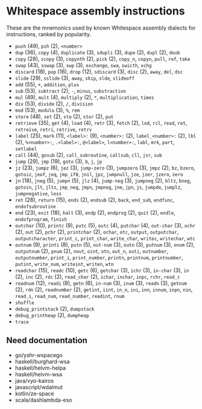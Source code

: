 # Whitespace assembly instructions

<!-- Generated by tools/generate_assembly.jq; DO NOT EDIT. -->

These are the mnemonics used by known Whitespace assembly dialects for
instructions, ranked by popularity.

- `push` (49), `psh` (2), `<number>`
- `dup` (36), `copy` (4), `duplicate` (3), `sdupli` (3), `dupe` (2), `dupl` (2), `doub`
- `copy` (28), `scopy` (3), `copynth` (2), `pick` (2), `copy_n`, `copyn`, `pull`, `ref`, `take`
- `swap` (43), `sswap` (3), `swp` (3), `exchange`, `swa`, `swicth`, `xchg`
- `discard` (18), `pop` (16), `drop` (12), `sdiscard` (3), `disc` (2), `away`, `del`, `dsc`
- `slide` (29), `sslide` (3), `away`, `skip`, `slde`, `slideoff`
- `add` (55), `+`, `addition`, `plus`
- `sub` (53), `subtract` (2), `-`, `minus`, `substraction`
- `mul` (49), `mult` (4), `multiply` (2), `*`, `multiplication`, `times`
- `div` (53), `divide` (2), `/`, `division`
- `mod` (53), `modulo` (3), `%`, `rem`
- `store` (48), `set` (2), `sto` (2), `stor` (2), `put`
- `retrieve` (35), `get` (4), `load` (4), `retr` (3), `fetch` (2), `lod`, `rcl`, `read`, `ret`, `retreive`, `retri`, `retrive`, `retrv`
- `label` (25), `mark` (11), `<label>:` (9), `<number>:` (2), `label_<number>:` (2), `lbl` (2), `%<number>:`, `.<label>:`, `@<label>`, `l<number>:`, `labl`, `mrk`, `part`, `setlabel`
- `call` (44), `gosub` (2), `call_subroutine`, `callsub`, `cll`, `jsr`, `sub`
- `jump` (29), `jmp` (19), `goto` (3), `b`, `j`, `jp`
- `jz` (23), `jumpz` (6), `jez` (3), `jump-zero` (3), `jumpzero` (3), `jmpz` (2), `bz`, `bzero`, `gotoiz`, `jeof`, `jeq`, `jmp_if0`, `jnil`, `jpz`, `jumpnull`, `jze`, `jzer`, `jzero`, `zero`
- `jn` (18), `jneg` (5), `jumpn` (5), `jlz` (4), `jump-neg` (3), `jumpneg` (2), `bltz`, `bneg`, `gotoin`, `jlt`, `jltz`, `jmp_neg`, `jmpn`, `jmpneg`, `jne`, `jpn`, `js`, `jumpde`, `jumplz`, `jumpnegative`, `less`
- `ret` (28), `return` (15), `ends` (2), `endsub` (2), `back`, `end_sub`, `endfunc`, `endofsubroutine`
- `end` (23), `exit` (18), `halt` (3), `endp` (2), `endprog` (2), `quit` (2), `endle`, `endofprogram`, `finish`
- `outchar` (10), `printc` (9), `putc` (5), `outc` (4), `putchar` (4), `out-char` (3), `ochr` (2), `out` (2), `pchr` (2), `printchar` (2), `ochar`, `otc`, `output`, `outputchar`, `outputcharacter`, `print_c`, `print_char`, `write_char`, `writec`, `writechar`, `wtc`
- `outnum` (9), `printi` (8), `putn` (5), `out-num` (3), `outn` (3), `putnum` (3), `onum` (2), `outputnum` (2), `pnum` (2), `nout`, `oint`, `otn`, `out_n`, `outi`, `outnumber`, `outputnumber`, `print_i`, `print_number`, `printn`, `printnum`, `printnumber`, `putint`, `write_num`, `writeint`, `writen`, `wtn`
- `readchar` (15), `readc` (10), `getc` (6), `getchar` (3), `ichr` (3), `in-char` (3), `in` (2), `inc` (2), `rdc` (2), `read_char` (2), `ichar`, `inchar`, `inpc`, `rchr`, `read_c`
- `readnum` (12), `readi` (8), `getn` (6), `in-num` (3), `inum` (3), `readn` (3), `getnum` (2), `rdn` (2), `readnumber` (2), `getint`, `iint`, `in_n`, `ini`, `inn`, `innum`, `inpn`, `nin`, `read_i`, `read_num`, `read_number`, `readint`, `rnum`
- `shuffle`
- `debug_printstack` (2), `dumpstack`
- `debug_printheap` (2), `dumpheap`
- `trace`

## Need documentation

- go/yshr-wspacego
- haskell/burghard-wsa
- haskell/helvm-helpa
- haskell/helvm-wsa
- java/vyo-kairos
- javascript/wdalmut
- kotlin/ze-space
- scala/dashlambda-eso
